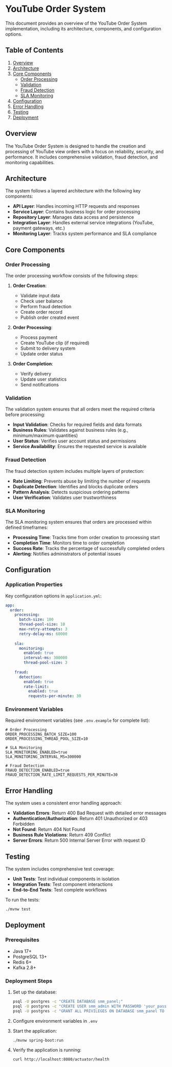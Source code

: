 # YouTube Order System

This document provides an overview of the YouTube Order System implementation, including its architecture, components, and configuration options.

## Table of Contents

1. [Overview](#overview)
2. [Architecture](#architecture)
3. [Core Components](#core-components)
   - [Order Processing](#order-processing)
   - [Validation](#validation)
   - [Fraud Detection](#fraud-detection)
   - [SLA Monitoring](#sla-monitoring)
4. [Configuration](#configuration)
5. [Error Handling](#error-handling)
6. [Testing](#testing)
7. [Deployment](#deployment)

## Overview

The YouTube Order System is designed to handle the creation and processing of YouTube view orders with a focus on reliability, security, and performance. It includes comprehensive validation, fraud detection, and monitoring capabilities.

## Architecture

The system follows a layered architecture with the following key components:

- **API Layer**: Handles incoming HTTP requests and responses
- **Service Layer**: Contains business logic for order processing
- **Repository Layer**: Manages data access and persistence
- **Integration Layer**: Handles external service integrations (YouTube, payment gateways, etc.)
- **Monitoring Layer**: Tracks system performance and SLA compliance

## Core Components

### Order Processing

The order processing workflow consists of the following steps:

1. **Order Creation**:
   - Validate input data
   - Check user balance
   - Perform fraud detection
   - Create order record
   - Publish order created event

2. **Order Processing**:
   - Process payment
   - Create YouTube clip (if required)
   - Submit to delivery system
   - Update order status

3. **Order Completion**:
   - Verify delivery
   - Update user statistics
   - Send notifications

### Validation

The validation system ensures that all orders meet the required criteria before processing:

- **Input Validation**: Checks for required fields and data formats
- **Business Rules**: Validates against business rules (e.g., minimum/maximum quantities)
- **User Status**: Verifies user account status and permissions
- **Service Availability**: Ensures the requested service is available

### Fraud Detection

The fraud detection system includes multiple layers of protection:

- **Rate Limiting**: Prevents abuse by limiting the number of requests
- **Duplicate Detection**: Identifies and blocks duplicate orders
- **Pattern Analysis**: Detects suspicious ordering patterns
- **User Verification**: Validates user trustworthiness

### SLA Monitoring

The SLA monitoring system ensures that orders are processed within defined timeframes:

- **Processing Time**: Tracks time from order creation to processing start
- **Completion Time**: Monitors time to order completion
- **Success Rate**: Tracks the percentage of successfully completed orders
- **Alerting**: Notifies administrators of potential issues

## Configuration

### Application Properties

Key configuration options in `application.yml`:

```yaml
app:
  order:
    processing:
      batch-size: 100
      thread-pool-size: 10
      max-retry-attempts: 3
      retry-delay-ms: 60000
      
    sla:
      monitoring:
        enabled: true
        interval-ms: 300000
        thread-pool-size: 3
      
    fraud:
      detection:
        enabled: true
        rate-limit:
          enabled: true
          requests-per-minute: 30
```

### Environment Variables

Required environment variables (see `.env.example` for complete list):

```
# Order Processing
ORDER_PROCESSING_BATCH_SIZE=100
ORDER_PROCESSING_THREAD_POOL_SIZE=10

# SLA Monitoring
SLA_MONITORING_ENABLED=true
SLA_MONITORING_INTERVAL_MS=300000

# Fraud Detection
FRAUD_DETECTION_ENABLED=true
FRAUD_DETECTION_RATE_LIMIT_REQUESTS_PER_MINUTE=30
```

## Error Handling

The system uses a consistent error handling approach:

- **Validation Errors**: Return 400 Bad Request with detailed error messages
- **Authentication/Authorization**: Return 401 Unauthorized or 403 Forbidden
- **Not Found**: Return 404 Not Found
- **Business Rule Violations**: Return 409 Conflict
- **Server Errors**: Return 500 Internal Server Error with request ID

## Testing

The system includes comprehensive test coverage:

- **Unit Tests**: Test individual components in isolation
- **Integration Tests**: Test component interactions
- **End-to-End Tests**: Test complete workflows

To run the tests:

```bash
./mvnw test
```

## Deployment

### Prerequisites

- Java 17+
- PostgreSQL 13+
- Redis 6+
- Kafka 2.8+

### Deployment Steps

1. Set up the database:
   ```bash
   psql -U postgres -c "CREATE DATABASE smm_panel;"
   psql -U postgres -c "CREATE USER smm_admin WITH PASSWORD 'your_password';"
   psql -U postgres -c "GRANT ALL PRIVILEGES ON DATABASE smm_panel TO smm_admin;"
   ```

2. Configure environment variables in `.env`

3. Start the application:
   ```bash
   ./mvnw spring-boot:run
   ```

4. Verify the application is running:
   ```bash
   curl http://localhost:8080/actuator/health
   ```

